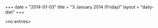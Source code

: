 +++
date = "2014-01-03"
title = "3 January 2014 (Friday)"
layout = "daily-diet"
+++


\<no entries\>


